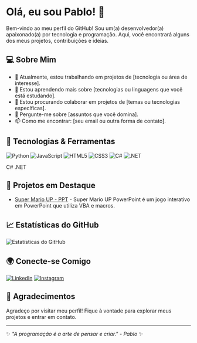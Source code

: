 # Olá, eu sou Pablo! 👋

Bem-vindo ao meu perfil do GitHub! Sou um(a) desenvolvedor(a) apaixonado(a) por tecnologia e programação. Aqui, você encontrará alguns dos meus projetos, contribuições e ideias.

## 💻 Sobre Mim

- 🔭 Atualmente, estou trabalhando em projetos de [tecnologia ou área de interesse].
- 🌱 Estou aprendendo mais sobre [tecnologias ou linguagens que você está estudando].
- 👯 Estou procurando colaborar em projetos de [temas ou tecnologias específicas].
- 💬 Pergunte-me sobre [assuntos que você domina].
- 📫 Como me encontrar: [seu email ou outra forma de contato].

## 🚀 Tecnologias & Ferramentas

![Python](https://img.shields.io/badge/-Python-3776AB?style=flat-square&logo=python&logoColor=white)
![JavaScript](https://img.shields.io/badge/-JavaScript-F7DF1E?style=flat-square&logo=javascript&logoColor=black)
![HTML5](https://img.shields.io/badge/-HTML5-E34F26?style=flat-square&logo=html5&logoColor=white)
![CSS3](https://img.shields.io/badge/-CSS3-1572B6?style=flat-square&logo=css3&logoColor=white)
![C#](https://img.shields.io/badge/-C%23-239120?style=flat-square&logo=csharp&logoColor=white)
![.NET](https://img.shields.io/badge/-.NET-512BD4?style=flat-square&logo=.net&logoColor=white)

C# .NET

## 🌟 Projetos em Destaque

- [Super Mario UP - PPT](https://github.com/pabloedusilva/SuperMario_PowerPoint) - Super Mario UP PowerPoint é um jogo interativo em PowerPoint que utiliza VBA e macros.

## 📈 Estatísticas do GitHub

![Estatísticas do GitHub](https://github-readme-stats.vercel.app/api?pabloedusilva-github&show_icons=true&theme=dark)

## 🌍 Conecte-se Comigo

[![LinkedIn](https://img.shields.io/badge/-LinkedIn-0077B5?style=flat-square&logo=linkedin&logoColor=white)](https://www.linkedin.com/in/seu-linkedin)
[![Instagram](https://img.shields.io/badge/-Instagram-E4405F?style=flat-square&logo=instagram&logoColor=white)](https://www.instagram.com/seu-instagram)

## 🎉 Agradecimentos

Agradeço por visitar meu perfil! Fique à vontade para explorar meus projetos e entrar em contato.

---

✨ *"A programação é a arte de pensar e criar." - Pablo* ✨
